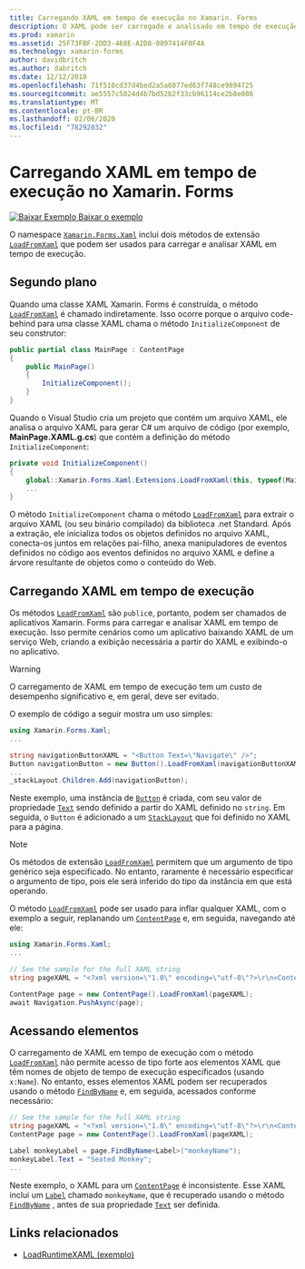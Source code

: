```yaml
---
title: Carregando XAML em tempo de execução no Xamarin. Forms
description: O XAML pode ser carregado e analisado em tempo de execução com os métodos de extensão LoadFromXaml.
ms.prod: xamarin
ms.assetid: 25F73FBF-2DD3-468E-A2D8-0897414F0F4A
ms.technology: xamarin-forms
author: davidbritch
ms.author: dabritch
ms.date: 12/12/2018
ms.openlocfilehash: 71f510cd37d4bed2a5a6077ed63f748ce9894725
ms.sourcegitcommit: ae5557c5024d4b7bd52b2f33cb96114ce2b8e086
ms.translationtype: MT
ms.contentlocale: pt-BR
ms.lasthandoff: 02/06/2020
ms.locfileid: "78292032"
---
```

# <a name="loading-xaml-at-runtime-in-xamarinforms"></a>Carregando XAML em tempo de execução no Xamarin. Forms

[![Baixar Exemplo](~/media/shared/download.png) Baixar o exemplo](https://docs.microsoft.com/samples/xamarin/xamarin-forms-samples/xaml-loadruntimexaml)

O namespace [`Xamarin.Forms.Xaml`](xref:Xamarin.Forms.Xaml) inclui dois métodos de extensão [`LoadFromXaml`](xref:Xamarin.Forms.Xaml.Extensions.LoadFromXaml*) que podem ser usados para carregar e analisar XAML em tempo de execução.

## <a name="background"></a>Segundo plano

Quando uma classe XAML Xamarin. Forms é construída, o método [`LoadFromXaml`](xref:Xamarin.Forms.Xaml.Extensions.LoadFromXaml*) é chamado indiretamente. Isso ocorre porque o arquivo code-behind para uma classe XAML chama o método `InitializeComponent` de seu construtor:

```csharp
public partial class MainPage : ContentPage
{
    public MainPage()
    {
        InitializeComponent();
    }
}
```

Quando o Visual Studio cria um projeto que contém um arquivo XAML, ele analisa o arquivo XAML para gerar C# um arquivo de código (por exemplo, **MainPage.XAML.g.cs**) que contém a definição do método `InitializeComponent`:

```csharp
private void InitializeComponent()
{
    global::Xamarin.Forms.Xaml.Extensions.LoadFromXaml(this, typeof(MainPage));
    ...
}
```

O método `InitializeComponent` chama o método [`LoadFromXaml`](xref:Xamarin.Forms.Xaml.Extensions.LoadFromXaml*) para extrair o arquivo XAML (ou seu binário compilado) da biblioteca .net Standard. Após a extração, ele inicializa todos os objetos definidos no arquivo XAML, conecta-os juntos em relações pai-filho, anexa manipuladores de eventos definidos no código aos eventos definidos no arquivo XAML e define a árvore resultante de objetos como o conteúdo do Web.

## <a name="loading-xaml-at-runtime"></a>Carregando XAML em tempo de execução

Os métodos [`LoadFromXaml`](xref:Xamarin.Forms.Xaml.Extensions.LoadFromXaml*) são `public`e, portanto, podem ser chamados de aplicativos Xamarin. Forms para carregar e analisar XAML em tempo de execução. Isso permite cenários como um aplicativo baixando XAML de um serviço Web, criando a exibição necessária a partir do XAML e exibindo-o no aplicativo.

> [!WARNING]
> O carregamento de XAML em tempo de execução tem um custo de desempenho significativo e, em geral, deve ser evitado.

O exemplo de código a seguir mostra um uso simples:

```csharp
using Xamarin.Forms.Xaml;
...

string navigationButtonXAML = "<Button Text=\"Navigate\" />";
Button navigationButton = new Button().LoadFromXaml(navigationButtonXAML);
...
_stackLayout.Children.Add(navigationButton);
```

Neste exemplo, uma instância de [`Button`](xref:Xamarin.Forms.Button) é criada, com seu valor de propriedade [`Text`](xref:Xamarin.Forms.Button.Text) sendo definido a partir do XAML definido no `string`. Em seguida, o `Button` é adicionado a um [`StackLayout`](xref:Xamarin.Forms.StackLayout) que foi definido no XAML para a página.

> [!NOTE]
> Os métodos de extensão [`LoadFromXaml`](xref:Xamarin.Forms.Xaml.Extensions.LoadFromXaml*) permitem que um argumento de tipo genérico seja especificado. No entanto, raramente é necessário especificar o argumento de tipo, pois ele será inferido do tipo da instância em que está operando.

O método [`LoadFromXaml`](xref:Xamarin.Forms.Xaml.Extensions.LoadFromXaml*) pode ser usado para inflar qualquer XAML, com o exemplo a seguir, replanando um [`ContentPage`](xref:Xamarin.Forms.ContentPage) e, em seguida, navegando até ele:

```csharp
using Xamarin.Forms.Xaml;
...

// See the sample for the full XAML string
string pageXAML = "<?xml version=\"1.0\" encoding=\"utf-8\"?>\r\n<ContentPage xmlns=\"http://xamarin.com/schemas/2014/forms\"\nxmlns:x=\"http://schemas.microsoft.com/winfx/2009/xaml\"\nx:Class=\"LoadRuntimeXAML.CatalogItemsPage\"\nTitle=\"Catalog Items\">\n</ContentPage>";

ContentPage page = new ContentPage().LoadFromXaml(pageXAML);
await Navigation.PushAsync(page);
```

## <a name="accessing-elements"></a>Acessando elementos

O carregamento de XAML em tempo de execução com o método [`LoadFromXaml`](xref:Xamarin.Forms.Xaml.Extensions.LoadFromXaml*) não permite acesso de tipo forte aos elementos XAML que têm nomes de objeto de tempo de execução especificados (usando `x:Name`). No entanto, esses elementos XAML podem ser recuperados usando o método [`FindByName`](xref:Xamarin.Forms.NameScopeExtensions.FindByName*) e, em seguida, acessados conforme necessário:

```csharp
// See the sample for the full XAML string
string pageXAML = "<?xml version=\"1.0\" encoding=\"utf-8\"?>\r\n<ContentPage xmlns=\"http://xamarin.com/schemas/2014/forms\"\nxmlns:x=\"http://schemas.microsoft.com/winfx/2009/xaml\"\nx:Class=\"LoadRuntimeXAML.CatalogItemsPage\"\nTitle=\"Catalog Items\">\n<StackLayout>\n<Label x:Name=\"monkeyName\"\n />\n</StackLayout>\n</ContentPage>";
ContentPage page = new ContentPage().LoadFromXaml(pageXAML);

Label monkeyLabel = page.FindByName<Label>("monkeyName");
monkeyLabel.Text = "Seated Monkey";
...
```

Neste exemplo, o XAML para um [`ContentPage`](xref:Xamarin.Forms.ContentPage) é inconsistente. Esse XAML inclui um [`Label`](xref:Xamarin.Forms.Label) chamado `monkeyName`, que é recuperado usando o método [`FindByName`](xref:Xamarin.Forms.NameScopeExtensions.FindByName*) , antes de sua propriedade [`Text`](xref:Xamarin.Forms.Label.Text) ser definida.

## <a name="related-links"></a>Links relacionados

- [LoadRuntimeXAML (exemplo)](https://docs.microsoft.com/samples/xamarin/xamarin-forms-samples/xaml-loadruntimexaml)
